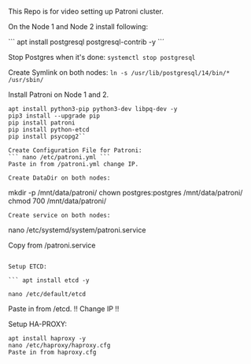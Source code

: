 This Repo is for video setting up Patroni cluster.

On the Node 1 and Node 2 install following:

``` apt install postgresql postgresql-contrib -y ``´

Stop Postgres when it's done:
``` systemctl stop postgresql ```

Create Symlink on both nodes:
``` ln -s /usr/lib/postgresql/14/bin/* /usr/sbin/ ```

Install Patroni on Node 1 and 2.
```
apt install python3-pip python3-dev libpq-dev -y
pip3 install --upgrade pip
pip install patroni
pip install python-etcd
pip install psycopg2``

Create Configuration File for Patroni:
``` nano /etc/patroni.yml ```
Paste in from /patroni.yml change IP.

Create DataDir on both nodes:
``` 
mkdir -p /mnt/data/patroni/
chown postgres:postgres /mnt/data/patroni/
chmod 700 /mnt/data/patroni/

```
Create service on both nodes:

``` 
nano /etc/systemd/system/patroni.service

Copy from /patroni.service

```

Setup ETCD:

``` apt install etcd -y

nano /etc/default/etcd
```
Paste in from /etcd. !! Change IP !!

Setup HA-PROXY:
```
apt install haproxy -y
nano /etc/haproxy/haproxy.cfg
Paste in from haproxy.cfg

```
